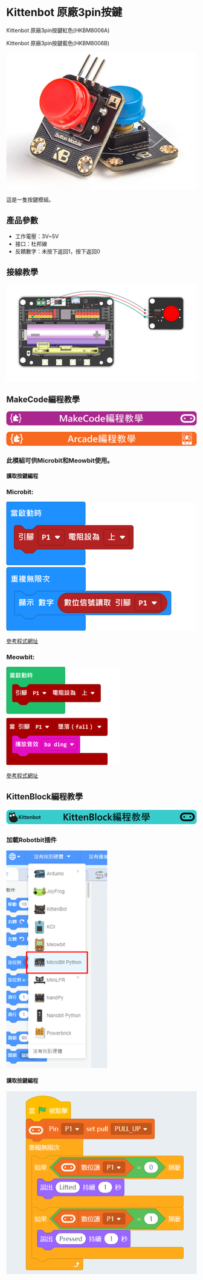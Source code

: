 # Kittenbot 原廠3pin按鍵

Kittenbot 原廠3pin按鍵紅色(HKBM8006A)

Kittenbot 原廠3pin按鍵藍色(HKBM8006B)

![](./images/button_1.png)

這是一隻按鍵模組。

## 產品參數

- 工作電壓：3V~5V
- 接口：杜邦線
- 反饋數字：未按下返回1，按下返回0

## 接線教學

![](./images/button_wire.png)

## MakeCode編程教學

![](./PWmodules/images/mcbanner.png)

![](../Meowbit/images/acbanner.png)

### 此模組可供Microbit和Meowbit使用。

#### 讀取按鍵編程

### Microbit:

![](./images/button_code.png)

[參考程式網址](https://makecode.microbit.org/_RLdA6wC7i1Vd)

### Meowbit:

![](./images/button_codeMeow.png)

[參考程式網址](https://makecode.com/_8uvcymfjfav0)

## KittenBlock編程教學

![](./PWmodules/images/kbbanner.png)

### 加載Robotbit插件

![](./images/addRB.png)

#### 讀取按鍵編程

![](./images/button_code2.png)

